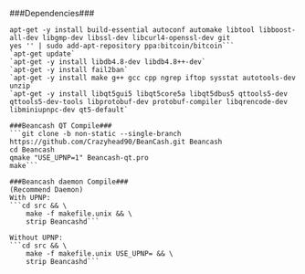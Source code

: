 ###Dependencies###
```apt-get install -y pkg-config
apt-get -y install build-essential autoconf automake libtool libboost-all-dev libgmp-dev libssl-dev libcurl4-openssl-dev git 
yes '' | sudo add-apt-repository ppa:bitcoin/bitcoin```
`apt-get update`
`apt-get -y install libdb4.8-dev libdb4.8++-dev`
`apt-get -y install fail2ban`
`apt-get -y install make g++ gcc cpp ngrep iftop sysstat autotools-dev unzip`
`apt-get -y install libqt5gui5 libqt5core5a libqt5dbus5 qttools5-dev qttools5-dev-tools libprotobuf-dev protobuf-compiler libqrencode-dev libminiupnpc-dev qt5-default`

###Beancash QT Compile###
```git clone -b non-static --single-branch https://github.com/Crazyhead90/BeanCash.git Beancash
cd Beancash
qmake "USE_UPNP=1" Beancash-qt.pro
make```

###Beancash daemon Compile###
(Recommend Daemon)
With UPNP:
```cd src && \
    make -f makefile.unix && \
    strip Beancashd```
    
Without UPNP:
```cd src && \
    make -f makefile.unix USE_UPNP= && \
    strip Beancashd```
